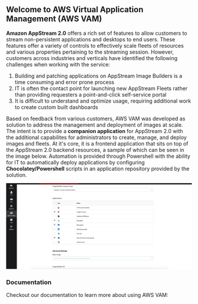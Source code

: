 ## Welcome to AWS Virtual Application Management (AWS VAM)

**Amazon AppStream 2.0** offers a rich set of features to allow customers to stream non-persistent applications and desktops to end users. These features offer a variety of controls to effectively scale fleets of resources and various properties pertaining to the streaming session. However, customers across industries and verticals have identified the following challenges when working with the service:

1. Building and patching applications on AppStream Image Builders is a time consuming and error prone process
2. IT is often the contact point for launching new AppStream Fleets rather than providing requesters a point-and-click self-service portal
3. It is difficult to understand and optimize usage, requiring additional work to create custom built dashboards

Based on feedback from various customers, AWS VAM was developed as solution to address the management and deployment of images at scale. The intent is to provide a **companion application** for AppStream 2.0 with the additional capabilites for administrators to create, manage, and deploy images and fleets. At it's core, it is a frontend application that sits on top of the AppStream 2.0 backend resources, a sample of which can be seen in the image below. Automation is provided through Powershell with the ability for IT to automatically deploy applications by configuring **Chocolatey/Powershell** scripts in an application repository provided by the solution.

![AWS Virtual Application Management Dashboard landing page](/docs/introduction/overview/VAMDashboard.png "Maybe this is what I am missing")

### Documentation

Checkout our documentation to learn more about using AWS VAM:
